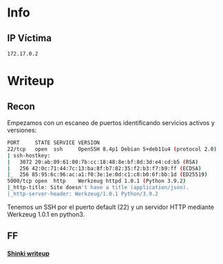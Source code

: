 # Info
## IP Víctima
```
172.17.0.2
```
# Writeup
## Recon
Empezamos con un escaneo de puertos identificando servicios activos y versiones:
```bash
PORT     STATE SERVICE VERSION
22/tcp   open  ssh     OpenSSH 8.4p1 Debian 5+deb11u4 (protocol 2.0)
| ssh-hostkey: 
|   3072 20:ab:09:61:00:7b:cc:18:48:8e:bf:8d:3d:e4:cd:b5 (RSA)
|   256 42:0c:71:44:7c:13:ba:8f:b7:82:35:f2:b3:f7:b9:ff (ECDSA)
|_  256 85:95:6c:96:ac:a1:f0:3e:1e:0d:c1:c8:b0:6f:bb:1d (ED25519)
5000/tcp open  http    Werkzeug httpd 1.0.1 (Python 3.9.2)
|_http-title: Site doesn't have a title (application/json).
|_http-server-header: Werkzeug/1.0.1 Python/3.9.2
```
Tenemos un SSH por el puerto default (22) y un servidor HTTP mediante Werkzeug 1.0.1 en python3.
## FF
#### [Shinki writeup](https://shinki-organization.gitbook.io/dw/write-ups/quickstart/maquinas-faciles/apibase-write-up)